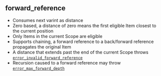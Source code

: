 ## forward_reference

- Consumes next varint as distance
- Zero based, a distance of zero means the first eligible Item closest to the current position
- Only Items in the current Scope are eligible
- Supports chaining, a forward reference to a back/forward reference propagates the original Item
- A distance that extends past the end of the current Scope throws [`error_invalid_forward_reference`](error_invalid_forward_reference.md)
- Recursion caused to a forward reference may throw [`error_max_forward_depth`](error_max_forward_depth.md)